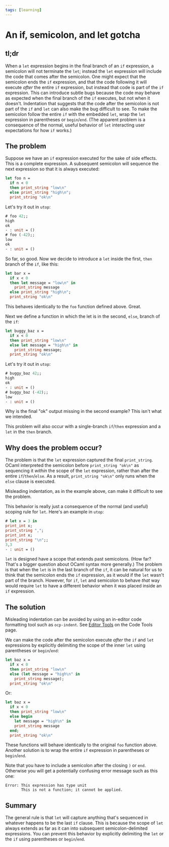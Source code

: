 ```yaml
---
tags: [learning]
---
```


# An if, semicolon, and let gotcha

## tl;dr

When a `let` expression begins in the final branch of an `if` expression,
a semicolon will not terminate the `let`; instead the `let` expression will include 
the code that comes after the semicolon.  One might expect that the semicolon ends the
`if` expression, and that the code following it will execute *after* the entire `if` expression,
but instead that code is part of the  `if` expression.  This can introduce subtle bugs because
the code may behave as expected when the final branch of the `if` executes, but not when it
doesn't.  Indentation that suggests that the code after the semicolon is not part of the `if` 
and `let` can also make the bug difficult to see.  To make the semicolon follow the entire `if`
with the embedded `let`, wrap the `let` expression in parentheses or `begin`/`end`.
(The apparent problem is a consequence of the normal, useful behavior of `let` interacting
user expectations for how `if` works.)

## The problem

Suppose we have an `if` expression executed for the sake of
side effects.  This is a complete expression. A subsequent semicolon
will sequence the next expression so that it is always executed:
```ocaml
let foo n = 
  if n < 0 
  then print_string "low\n" 
  else print_string "high\n";
  print_string "ok\n"
```
Let's try it out in `utop`:
```ocaml
# foo 42;;
high
ok
- : unit = ()
# foo (-42);;
low
ok
- : unit = ()
```
So far, so good.  Now we decide to introduce a `let` inside the first,
`then` branch of the `if`, like this:
```ocaml
let bar x =
  if x < 0
  then let message = "low\n" in
    print_string message
  else print_string "high\n";
  print_string "ok\n"
```
This behaves identically to the `foo` function defined above.  Great.

Next we define a function in which the let is in the second, `else`, 
branch of the `if`:
```ocaml
let buggy_baz x =
  if x < 0
  then print_string "low\n"
  else let message = "high\n" in
    print_string message;
  print_string "ok\n"
```
Let's try it out in `utop`:
```ocaml
# buggy_baz 42;;
high
ok
- : unit = ()
# buggy_baz (-42);;
low
- : unit = ()
```
Why is the final "ok" output missing in the second example?  This isn't
what we intended.

This problem will also occur with a single-branch `if`/`then` expression
and a `let` in the `then` branch.

## Why does the problem occur?

The problem is that the `let` expression captured the final `print_string`.
OCaml interpreted the semicolon before `print_string "ok\n"` as sequencing
it *within* the scope of the `let` expression, rather than after the entire 
`if`/`then`/`else`.  As a result, `print_string "ok\n"` only runs when 
the `else` clause is executed.  

Misleading indentation, as in the example above, can make it difficult to see
the problem.

This behavior is really just a consequence of the normal (and useful) scoping
rule for `let`.  Here's an example in `utop`:
```ocaml
# let x = 3 in
print_int x;
print_string ",";
print_int x;
print_string "\n";;
3,3
- : unit = ()
```
`let` is designed have a scope that extends past semicolons. (How far? That's a
bigger question about OCaml syntax more generally.)  The problem is that 
when the `let` is in the last branch of the `if`, it can be natural for us to 
think that the semicolon ends the `if` expression, as it would if the `let` wasn't
part of the branch.  However, for `if`, `let` and semicolon to behave *that* way would
require `let` to have a different behavior when it was placed inside an `if` expression.

## The solution

Misleading indentation can be avoided by using an in-editor code formatting tool
such as `ocp-indent`.  See [Editor Tools](https://ocamlverse.github.io/content/code_tools.html#editor-tools)
on the Code Tools page.

We can make the code after the semicolon execute *after* the `if` and `let` expressions
by explicitly delimiting the scope of the inner `let` using parentheses or `begin`/`end`:
```ocaml
let baz x =
  if x < 0
  then print_string "low\n"
  else (let message = "high\n" in
    print_string message);
  print_string "ok\n"
```
Or:
```ocaml
let baz x =
  if x < 0
  then print_string "low\n"
  else begin 
    let message = "high\n" in
    print_string message
  end;
  print_string "ok\n"
```
These functions will behave identically to the original `foo` function above.
Another solution is to wrap the entire `if` expression in parentheses
or `begin`/`end`.

Note that you have to include a semicolon after the closing `)` or `end`.
Otherwise you will get a potentially confusing error message such as this one:
```
Error: This expression has type unit
       This is not a function; it cannot be applied.
```

## Summary

The general rule is that `let` will capture anything that's sequenced in whatever happens
to be the last `if` clause.  This is because the scope of `let` always extends
as far as it can into subsequent semicolon-delimited expressions.  You can prevent
this behavior by explicitly delimiting the `let` or the `if` using parentheses
or `begin`/`end`.

